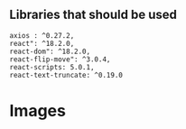 ## Libraries that should be used
    axios : ^0.27.2,
    react": ^18.2.0,
    react-dom": ^18.2.0,
    react-flip-move": ^3.0.4,
    react-scripts: 5.0.1,
    react-text-truncate: ^0.19.0

# Images